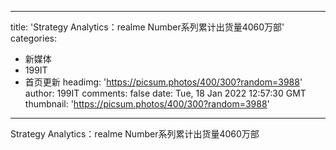 
---
title: 'Strategy Analytics：realme Number系列累计出货量4060万部'
categories: 
 - 新媒体
 - 199IT
 - 首页更新
headimg: 'https://picsum.photos/400/300?random=3988'
author: 199IT
comments: false
date: Tue, 18 Jan 2022 12:57:30 GMT
thumbnail: 'https://picsum.photos/400/300?random=3988'
---

<div>   
Strategy Analytics：realme Number系列累计出货量4060万部  
</div>
            